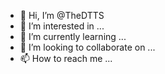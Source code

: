 - 👋 Hi, I’m @TheDTTS
- 👀 I’m interested in ...
- 🌱 I’m currently learning ...
- 💞️ I’m looking to collaborate on ...
- 📫 How to reach me ...

<!---
TheDTTS/TheDTTS is a ✨ special ✨ repository because its `README.md` (this file) appears on your GitHub profile.
You can click the Preview link to take a look at your changes.
--->
